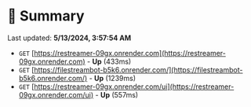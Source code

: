 # 📖 Summary
Last updated: **5/13/2024, 3:57:54 AM**

- `GET` [https://restreamer-09gx.onrender.com](https://restreamer-09gx.onrender.com) - **Up** (433ms)
- `GET` [https://filestreambot-b5k6.onrender.com/](https://filestreambot-b5k6.onrender.com/) - **Up** (1239ms)
- `GET` [https://restreamer-09gx.onrender.com/ui](https://restreamer-09gx.onrender.com/ui) - **Up** (557ms)
